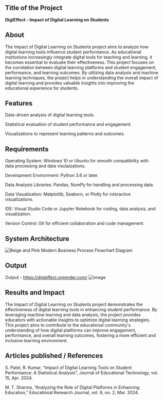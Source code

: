 ## Title of the Project
**DigiEffect - Impact of Digital Learning on Students**

## About
The Impact of Digital Learning on Students project aims to analyze how digital learning tools influence student performance. As educational institutions increasingly integrate digital tools for teaching and learning, it becomes essential to evaluate their effectiveness. This project focuses on the correlation between digital learning platforms and student engagement, performance, and learning outcomes. By utilizing data analysis and machine learning techniques, the project helps in understanding the overall impact of digital learning and provides valuable insights into improving the educational experience for students.

## Features

Data-driven analysis of digital learning tools.

Statistical evaluation of student performance and engagement.

Visualizations to represent learning patterns and outcomes.

## Requirements

Operating System: Windows 10 or Ubuntu for smooth compatibility with data processing and data visulaizations.

Development Environment: Python 3.6 or later.

Data Analysis Libraries: Pandas, NumPy for handling and processing data.

Data Visualization: Matplotlib, Seaborn, or Plotly for interactive visualizations.

IDE: Visual Studio Code or Jupyter Notebook for coding, data analysis, and visualization.

Version Control: Git for efficient collaboration and code management.

## System Architecture
![Beige and Pink Modern Business Process Flowchart Diagram](https://github.com/user-attachments/assets/e6a344f1-e472-4d8e-8f19-e7bfbc2322c1)

## Output

Output - https://digieffect.onrender.com/
![image](https://github.com/user-attachments/assets/0685ab4d-0e0d-4481-8d44-4d5e80c9cb49)


## Results and Impact
The Impact of Digital Learning on Students project demonstrates the effectiveness of digital learning tools in enhancing student performance. By leveraging machine learning and data analysis, the project provides educators with actionable insights to optimize digital learning strategies. This project aims to contribute to the educational community's understanding of how digital platforms can improve engagement, performance, and overall learning outcomes, fostering a more efficient and inclusive learning environment.

## Articles published / References

S. Patel, R. Kumar, “Impact of Digital Learning Tools on Student Performance: A Statistical Analysis”, Journal of Educational Technology, vol. 15, Apr. 2024.

M. T. Sharma, “Analyzing the Role of Digital Platforms in Enhancing Education,” Educational Research Journal, vol. 9, no. 2, Mar. 2024.





